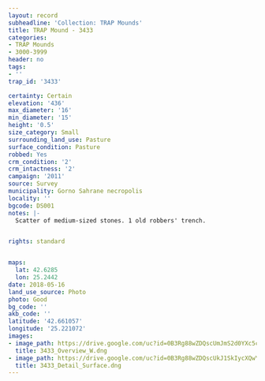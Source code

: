 ```yaml
---
layout: record
subheadline: 'Collection: TRAP Mounds'
title: TRAP Mound - 3433
categories:
- TRAP Mounds
- 3000-3999
header: no
tags:
- ''
trap_id: '3433'

certainty: Certain
elevation: '436'
max_diameter: '16'
min_diameter: '15'
height: '0.5'
size_category: Small
surrounding_land_use: Pasture
surface_condition: Pasture
robbed: Yes
crm_condition: '2'
crm_intactness: '2'
campaign: '2011'
source: Survey
municipality: Gorno Sahrane necropolis
locality: ''
bgcode: DS001
notes: |-
  Scatter of medium-sized stones. 1 old robbers' trench.


rights: standard


maps:
  lat: 42.6285
  lon: 25.2442
date: 2018-05-16
land_use_source: Photo
photo: Good
bg_code: ''
akb_code: ''
latitude: '42.661057'
longitude: '25.221072'
images:
- image_path: https://drive.google.com/uc?id=0B3Rg88wZDQscUmJmS2d0YXc5cW8
  title: 3433_Overview_W.dng
- image_path: https://drive.google.com/uc?id=0B3Rg88wZDQscUkJ1SkIycXQwY2s
  title: 3433_Detail_Surface.dng
---
```

